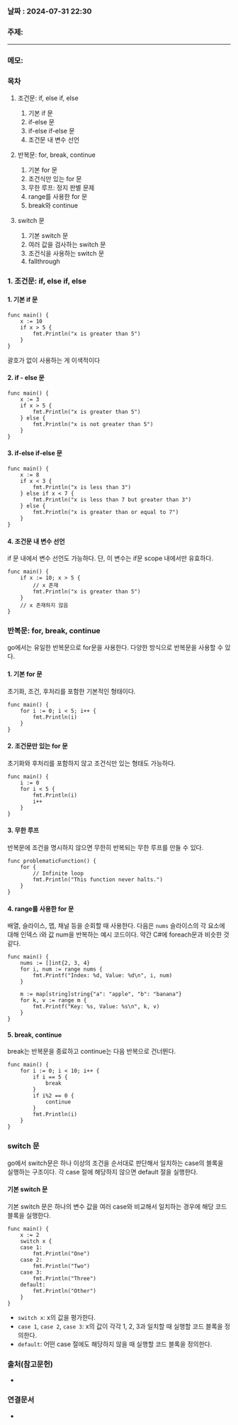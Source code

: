 
### 날짜 : 2024-07-31 22:30

### 주제: 

---
### 메모: 
### 목차
1. 조건문: if, else if, else
    1. 기본 if 문
    2. if-else 문
    3. if-else if-else 문
    4. 조건문 내 변수 선언

2. 반복문: for, break, continue
    1. 기본 for 문
    2. 조건식만 있는 for 문
    3. 무한 루프: 정지 판별 문제
    4. range를 사용한 for 문
    5. break와 continue
3. switch 문
    1. 기본 switch 문
    2. 여러 값을 검사하는 switch 문
    3. 조건식을 사용하는 switch 문
    4. fallthrough

### 1. 조건문: if, else if, else
#### 1. 기본 if 문
```
func main() {
	x := 10
	if x > 5 {
		fmt.Println("x is greater than 5")
	}
}
```
괄호가 없이 사용하는 게 이색적이다
#### 2. if - else 문
```
func main() {
	x := 3
	if x > 5 {
		fmt.Println("x is greater than 5")
	} else {
		fmt.Println("x is not greater than 5")
	}
}
```

#### 3. if-else if-else 문
```
func main() {
	x := 8
	if x < 3 {
		fmt.Println("x is less than 3")
	} else if x < 7 {
		fmt.Println("x is less than 7 but greater than 3")
	} else {
		fmt.Println("x is greater than or equal to 7")
	}
}
```

#### 4. 조건문 내 변수 선언
if 문 내에서 변수 선언도 가능하다.
단, 이 변수는 if문 scope 내에서만 유효하다.
```
func main() {
	if x := 10; x > 5 {
        // x 존재 
		fmt.Println("x is greater than 5")
	}
    // x 존재하지 않음
}
```

### 반복문: for, break, continue
go에서는 유일한 반복문으로 for문을 사용한다.
다양한 방식으로 반복문을 사용할 수 있다.
#### 1. 기본 for 문
초기화, 조건, 후처리를 포함한 기본적인 형태이다.
```
func main() {
	for i := 0; i < 5; i++ {
		fmt.Println(i)
	}
}
```

#### 2. 조건문만 있는 for 문
초기화와 후처리를 포함하지 않고 조건식만 있는 형태도 가능하다.
```
func main() {
	i := 0
	for i < 5 {
		fmt.Println(i)
		i++
	}
}
```

#### 3. 무한 루프
반복문에 조건을 명시하지 않으면 무한히 반복되는 무한 루프를 만들 수 있다.
```
func problematicFunction() {
	for {
		// Infinite loop
		fmt.Println("This function never halts.")
	}
}
```

#### 4. range를 사용한 for 문
배열, 슬라이스, 맵, 채널 등을 순회할 때 사용한다. 다음은 `nums` 슬라이스의 각 요소에 대해 인덱스 i와 값 num을 반복하는 예시 코드이다.
약간 C#에 foreach문과 비슷한 것 같다.
```
func main() {
	nums := []int{2, 3, 4}
	for i, num := range nums {
		fmt.Printf("Index: %d, Value: %d\n", i, num)
	}

	m := map[string]string{"a": "apple", "b": "banana"}
	for k, v := range m {
		fmt.Printf("Key: %s, Value: %s\n", k, v)
	}
}
```

#### 5. break, continue
break는 반복문을 종료하고 continue는 다음 반복으로 건너뛴다.
```
func main() {
	for i := 0; i < 10; i++ {
		if i == 5 {
			break
		}
		if i%2 == 0 {
			continue
		}
		fmt.Println(i)
	}
}
```


### switch 문
go에서 switch문은 하나 이상의 조건을 순서대로 판단해서 일치하는 case의 블록을 실행하는 구조이다. 
각 case 절에 해당하지 않으면 default 절을 실행한다.

#### 기본 switch 문
기본 switch 문은 하나의 변수 값을 여러 case와 비교해서 일치하는 경우에 해당 코드 블록을 실행한다.
```
func main() {
	x := 2
	switch x {
	case 1:
		fmt.Println("One")
	case 2:
		fmt.Println("Two")
	case 3:
		fmt.Println("Three")
	default:
		fmt.Println("Other")
	}
}
```
- `switch x`: x의 값을 평가한다.
- `case 1`, `case 2`, `case 3`: x의 값이 각각 1, 2, 3과 일치할 때 실행할 코드 블록을 정의한다.
- `default`: 어떤 case 절에도 해당하지 않을 때 실행할 코드 블록을 정의한다.


### 출처(참고문헌)
-

### 연결문서
-